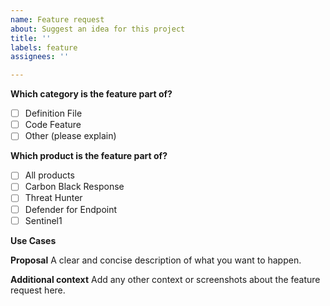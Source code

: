 ```yaml
---
name: Feature request
about: Suggest an idea for this project
title: ''
labels: feature
assignees: ''

---
```


**Which category is the feature part of?**
- [ ] Definition File
- [ ] Code Feature 
- [ ] Other (please explain)

**Which product is the feature part of?**
- [ ] All products
- [ ] Carbon Black Response
- [ ] Threat Hunter
- [ ] Defender for Endpoint
- [ ] Sentinel1
 
**Use Cases**

**Proposal**
A clear and concise description of what you want to happen.

**Additional context**
Add any other context or screenshots about the feature request here.
